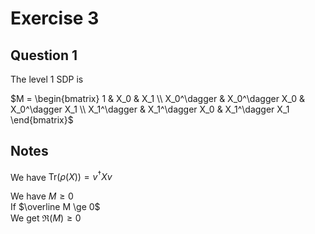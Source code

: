 # Exercise 3

## Question 1

The level 1 SDP is

$M = \begin{bmatrix}
1 & X_0 & X_1 \\ 
X_0^\dagger & X_0^\dagger X_0 & X_0^\dagger X_1 \\ 
X_1^\dagger & X_1^\dagger X_0 & X_1^\dagger X_1 
\end{bmatrix}$

## Notes

We have $\text{Tr}(\rho(X))= v^\dagger X v$

We have $M \ge 0$  
If $\overline M \ge 0$  
We get $\Re(M) \ge 0$


